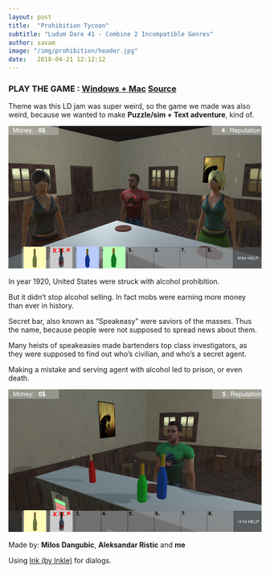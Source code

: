 ```yaml
---
layout: post
title:  "Prohibition Tycoon"
subtitle: "Ludum Dare 41 - Combine 2 Incompatible Genres"
author: savam
image: "/img/prohibition/header.jpg"
date:   2018-04-21 12:12:12
---
```


### PLAY THE GAME : [Windows + Mac](https://gamejolt.com/games/prohibition_tycoon/335270)  [Source](https://bitbucket.org/RusChe/ludumdare2018)

Theme was this LD jam was super weird, so the game we made was also weird, because we wanted to make **Puzzle/sim + Text adventure**, kind of.

<img class="def_image" src="/img/prohibition/shot2.jpg" />

In year 1920, United States were struck with alcohol prohibition.

But it didn’t stop alcohol selling. In fact mobs were earning more money than ever in history.

Secret bar, also known as “Speakeasy” were saviors of the masses. Thus the name, because people were not supposed to spread news about them.

Many heists of speakeasies made bartenders top class investigators, as they were supposed to find out who’s civilian, and who’s a secret agent.

Making a mistake and serving agent with alcohol led to prison, or even death.

<img class="def_image" src="/img/prohibition/shot1.jpg" />

Made by: **Milos Dangubic**, **Aleksandar Ristic** and **me**

Using [Ink (by Inkle)](https://www.inklestudios.com/ink/) for dialogs.
